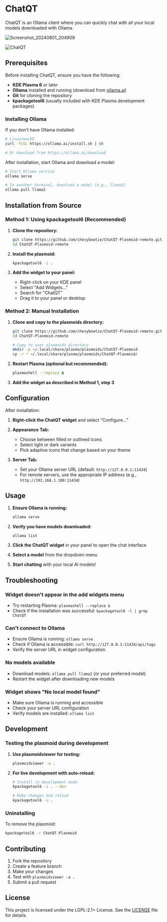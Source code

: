 # ChatQT
ChatQT is an Ollama client where you can quickly chat with all your local models downloaded with Ollama.

![Screenshot_20240801_204909](https://github.com/user-attachments/assets/ad1d04b2-480e-46d4-b27e-25fc8fca594b)

![ChatQT](https://github.com/user-attachments/assets/5c1d6b57-da20-4f1e-b325-ef52363f2366)

## Prerequisites

Before installing ChatQT, ensure you have the following:

- **KDE Plasma 6** or later
- **Ollama** installed and running (download from [ollama.ai](https://ollama.ai))
- **Git** for cloning the repository
- **kpackagetool6** (usually included with KDE Plasma development packages)

### Installing Ollama

If you don't have Ollama installed:

```bash
# Linux/macOS
curl -fsSL https://ollama.ai/install.sh | sh

# Or download from https://ollama.ai/download
```

After installation, start Ollama and download a model:

```bash
# Start Ollama service
ollama serve

# In another terminal, download a model (e.g., llama2)
ollama pull llama2
```

## Installation from Source

### Method 1: Using kpackagetool6 (Recommended)

1. **Clone the repository:**
   ```bash
   git clone https://github.com/chevybowtie/ChatQT-Plasmoid-remote.git
   cd ChatQT-Plasmoid-remote
   ```

2. **Install the plasmoid:**
   ```bash
   kpackagetool6 -i .
   ```

3. **Add the widget to your panel:**
   - Right-click on your KDE panel
   - Select "Add Widgets..."
   - Search for "ChatQT"
   - Drag it to your panel or desktop

### Method 2: Manual Installation

1. **Clone and copy to the plasmoids directory:**
   ```bash
   git clone https://github.com/chevybowtie/ChatQT-Plasmoid-remote.git
   cd ChatQT-Plasmoid-remote
   
   # Copy to user plasmoids directory
   mkdir -p ~/.local/share/plasma/plasmoids/ChatQT-Plasmoid
   cp -r * ~/.local/share/plasma/plasmoids/ChatQT-Plasmoid/
   ```

2. **Restart Plasma (optional but recommended):**
   ```bash
   plasmashell --replace &
   ```

3. **Add the widget as described in Method 1, step 3**

## Configuration

After installation:

1. **Right-click the ChatQT widget** and select "Configure..."

2. **Appearance Tab:**
   - Choose between filled or outlined icons
   - Select light or dark variants
   - Pick adaptive icons that change based on your theme

3. **Server Tab:**
   - Set your Ollama server URL (default: `http://127.0.0.1:11434`)
   - For remote servers, use the appropriate IP address (e.g., `http://192.168.1.100:11434`)

## Usage

1. **Ensure Ollama is running:**
   ```bash
   ollama serve
   ```

2. **Verify you have models downloaded:**
   ```bash
   ollama list
   ```

3. **Click the ChatQT widget** in your panel to open the chat interface

4. **Select a model** from the dropdown menu

5. **Start chatting** with your local AI models!

## Troubleshooting

### Widget doesn't appear in the add widgets menu
- Try restarting Plasma: `plasmashell --replace &`
- Check if the installation was successful: `kpackagetool6 -l | grep ChatQT`

### Can't connect to Ollama
- Ensure Ollama is running: `ollama serve`
- Check if Ollama is accessible: `curl http://127.0.0.1:11434/api/tags`
- Verify the server URL in widget configuration

### No models available
- Download models: `ollama pull llama2` (or your preferred model)
- Restart the widget after downloading new models

### Widget shows "No local model found"
- Make sure Ollama is running and accessible
- Check your server URL configuration
- Verify models are installed: `ollama list`

## Development

### Testing the plasmoid during development

1. **Use plasmoidviewer for testing:**
   ```bash
   plasmoidviewer -a .
   ```

2. **For live development with auto-reload:**
   ```bash
   # Install in development mode
   kpackagetool6 -i . --dev
   
   # Make changes and reload
   kpackagetool6 -u .
   ```

### Uninstalling

To remove the plasmoid:

```bash
kpackagetool6 -r ChatQT-Plasmoid
```

## Contributing

1. Fork the repository
2. Create a feature branch
3. Make your changes
4. Test with `plasmoidviewer -a .`
5. Submit a pull request

## License

This project is licensed under the LGPL-2.1+ License. See the [LICENSE](LICENSE) file for details.
